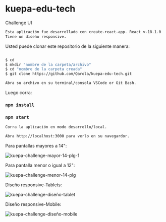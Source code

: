 # kuepa-edu-tech
Challenge UI

```sh
Esta aplicación fue desarrollado con create-react-app. React v-18.1.0
Tiene un diseño responsive.

```

Usted puede clonar este repositorio de la siguiente manera:

```sh

$ cd
$ mkdir "nombre de la carpeta/archivo"
$ cd "nombre de la carpeta creada"
$ git clone https://github.com/Qarola/kuepa-edu-tech.git

Abra su archivo en su terminal/consola VSCode or Git Bash.

```
Luego corra:

### `npm install`
### `npm start`

```sh
Corra la aplicación en modo desarrollo/local.

Abra http://localhost:3000 para verlo en su navegardor. 

```

Para pantallas mayores a 14":

![kuepa-challenge-mayor-14-plg-1](https://user-images.githubusercontent.com/67078790/167770482-26a4c958-88a4-4ca2-ba44-2741ecae5238.png)

Para pantalla menor o igual a 12":

![kuepa-challenge-menor-14-plg](https://user-images.githubusercontent.com/67078790/167770552-307eeaf5-9c37-405c-87cf-5f937131b930.png)

Diseño responsive-Tablets:

![kuepa-challenge-diseño-tablet](https://user-images.githubusercontent.com/67078790/167770610-0e4f76ef-5d90-4438-9cf1-9801490e005a.png)

Diseño responsive-Mobile:

![kuepa-challenge-diseño-mobile](https://user-images.githubusercontent.com/67078790/167770654-9eec7282-4448-4b55-a732-42219747ac37.png)



